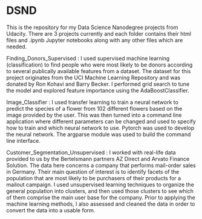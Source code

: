 # DSND

This is the repository for my Data Science Nanodegree projects from Udacity.
There are 3 projects currently and each folder contains their html files and .ipynb Jupyter notebooks along with any other files 
which are needed.

Finding_Donors_Supervised : I used supervised machine learning (classification) to find people who were most likely to be donors according to several publically available features from a dataset. The dataset for this project originates from the UCI Machine Learning Repository and was donated by Ron Kohavi and Barry Becker. I performed grid search to tune the model and explored feature importance using the AdaBoostClassifier. 
                            
Image_Classifier : I used transfer learning to train a neural network to predict the species of a flower from 102 different flowers based on the image provided by the user. This was then turned into a command line application where different parameters can be changed and used to specify how to train and which neural network to use. Pytorch was used to develop the neural network. The argparse module was used to build the command line interface.

Customer_Segmentation_Unsupervised : I worked with real-life data provided to us by the Bertelsmann partners AZ Direct and Arvato Finance Solution.
The data here concerns a company that performs mail-order sales in Germany. Their main question of interest is to identify facets of the population that are most likely to be purchasers of their products for a mailout campaign.
I used unsupervised learning techniques to organize the general population into clusters, and then used those clusters to see which of them comprise the main user base for the company. Prior to applying the machine learning methods, I also assessed and cleaned the data in order to convert the data into a usable form.  
